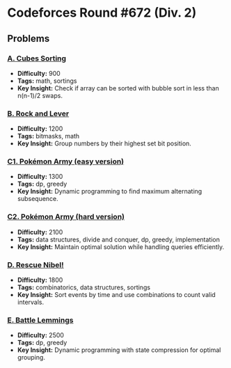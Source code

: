 # Codeforces Round #672 (Div. 2)

## Problems

### [A. Cubes Sorting](https://codeforces.com/contest/1420/problem/A)
- **Difficulty:** 900
- **Tags:** math, sortings
- **Key Insight:** Check if array can be sorted with bubble sort in less than n(n-1)/2 swaps.

### [B. Rock and Lever](https://codeforces.com/contest/1420/problem/B)
- **Difficulty:** 1200
- **Tags:** bitmasks, math
- **Key Insight:** Group numbers by their highest set bit position.

### [C1. Pokémon Army (easy version)](https://codeforces.com/contest/1420/problem/C1)
- **Difficulty:** 1300
- **Tags:** dp, greedy
- **Key Insight:** Dynamic programming to find maximum alternating subsequence.

### [C2. Pokémon Army (hard version)](https://codeforces.com/contest/1420/problem/C2)
- **Difficulty:** 2100
- **Tags:** data structures, divide and conquer, dp, greedy, implementation
- **Key Insight:** Maintain optimal solution while handling queries efficiently.

### [D. Rescue Nibel!](https://codeforces.com/contest/1420/problem/D)
- **Difficulty:** 1800
- **Tags:** combinatorics, data structures, sortings
- **Key Insight:** Sort events by time and use combinations to count valid intervals.

### [E. Battle Lemmings](https://codeforces.com/contest/1420/problem/E)
- **Difficulty:** 2500
- **Tags:** dp, greedy
- **Key Insight:** Dynamic programming with state compression for optimal grouping.
